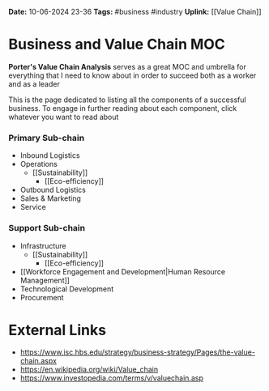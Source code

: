 **Date:** 10-06-2024 23-36
**Tags:** #business #industry 
**Uplink:** [[Value Chain]]

# Business and Value Chain MOC
**Porter's Value Chain Analysis** serves as a great MOC and umbrella for everything that I need to know about in order to succeed both as a worker and as a leader

This is the page dedicated to listing all the components of a successful business. To engage in further reading about each component, click whatever you want to read about
### Primary Sub-chain
- Inbound Logistics
- Operations
	- [[Sustainability]] 
		- [[Eco-efficiency]]
- Outbound Logistics
- Sales & Marketing
- Service

### Support Sub-chain
- Infrastructure
	- [[Sustainability]]
		- [[Eco-efficiency]]
- [[Workforce Engagement and Development|Human Resource Management]]
- Technological Development
- Procurement

# External Links
- https://www.isc.hbs.edu/strategy/business-strategy/Pages/the-value-chain.aspx
- https://en.wikipedia.org/wiki/Value_chain
- https://www.investopedia.com/terms/v/valuechain.asp
